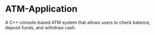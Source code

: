 # ATM-Application
A C++ console-based ATM system that allows users to check balance, deposit funds, and withdraw cash.
